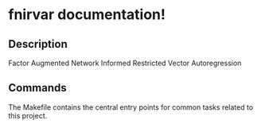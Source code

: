 # fnirvar documentation!

## Description

Factor Augmented Network Informed Restricted Vector Autoregression

## Commands

The Makefile contains the central entry points for common tasks related to this project.

